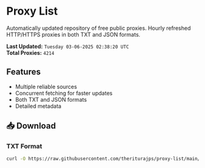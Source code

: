 # Proxy List

Automatically updated repository of free public proxies. Hourly refreshed HTTP/HTTPS proxies in both TXT and JSON formats.

**Last Updated:** `Tuesday 03-06-2025 02:38:20 UTC`  
**Total Proxies:** `4214`

## Features
- Multiple reliable sources
- Concurrent fetching for faster updates
- Both TXT and JSON formats
- Detailed metadata

## 📥 Download

### TXT Format
```bash
curl -O https://raw.githubusercontent.com/theriturajps/proxy-list/main/proxies.txt